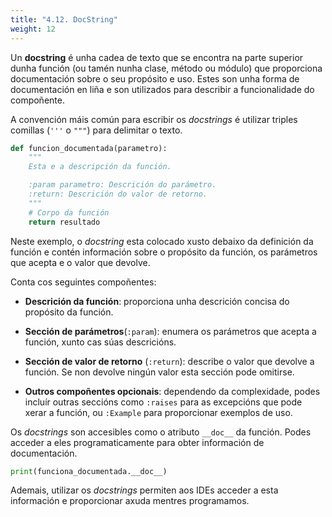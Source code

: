 ```yaml
---
title: "4.12. DocString"
weight: 12
---
```


Un **docstring** é unha cadea de texto que se encontra na parte superior dunha función (ou tamén nunha clase, método ou módulo) que proporciona documentación sobre o seu propósito e uso. Estes son unha forma de documentación en liña e son utilizados para describir a funcionalidade do compoñente.

A convención máis común para escribir os *docstrings* é utilizar triples comillas (`'''` o `"""`) para delimitar o texto.

```python
def funcion_documentada(parametro):
    """
    Esta e a descripción da función.

    :param parametro: Descrición do parámetro.
    :return: Descrición do valor de retorno.
    """
    # Corpo da función
    return resultado
```

Neste exemplo, o *docstring* esta colocado xusto debaixo da definición da función e contén información sobre o propósito da función, os parámetros que acepta e o valor que devolve.

Conta cos seguintes compoñentes:

- **Descrición da función**: proporciona unha descrición concisa do propósito da función.

- **Sección de parámetros**(`:param`): enumera os parámetros que acepta a función, xunto cas súas descricións.

- **Sección de valor de retorno** (`:return`): describe o valor que devolve a función. Se non devolve ningún valor esta sección pode omitirse.

- **Outros compoñentes opcionais**: dependendo da complexidade, podes incluír outras seccións como `:raises` para as excepcións que pode xerar a función, ou `:Example` para proporcionar exemplos de uso.

Os *docstrings* son accesibles como o atributo `__doc__` da función. Podes acceder a eles programaticamente para obter información de documentación.

```python
print(funciona_documentada.__doc__)
```

Ademais, utilizar os *docstrings* permiten aos IDEs acceder a esta información e proporcionar axuda mentres programamos.
